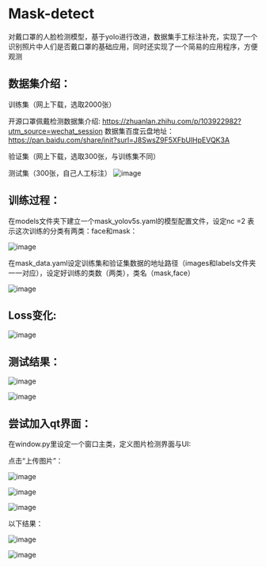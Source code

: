 # Mask-detect
对戴口罩的人脸检测模型，基于yolo进行改进，数据集手工标注补充，实现了一个识别照片中人们是否戴口罩的基础应用，同时还实现了一个简易的应用程序，方便观测
## 数据集介绍：

训练集（网上下载，选取2000张）

开源口罩佩戴检测数据集介绍:
https://zhuanlan.zhihu.com/p/103922982?utm_source=wechat_session
数据集百度云盘地址：
https://pan.baidu.com/share/init?surl=J8SwsZ9F5XFbUlHpEVQK3A

验证集（网上下载，选取300张，与训练集不同）

测试集（300张，自己人工标注）
![image](https://github.com/yxyxnrh/Mask-detect/assets/82510221/e7b2a393-aacf-4b84-9c27-7685b387e642)

## 训练过程：
在models文件夹下建立一个mask_yolov5s.yaml的模型配置文件，设定nc =2 表示这次训练的分类有两类：face和mask：

![image](https://github.com/yxyxnrh/Mask-detect/assets/82510221/c6dc6943-0616-48fe-bcf0-d9b008529bba)

在mask_data.yaml设定训练集和验证集数据的地址路径（images和labels文件夹一一对应），设定好训练的类数（两类），类名（mask,face）

![image](https://github.com/yxyxnrh/Mask-detect/assets/82510221/fe591778-b447-4805-8d1a-ff09b5018ccd)

## Loss变化:

![image](https://github.com/yxyxnrh/Mask-detect/assets/82510221/532c39aa-6bb3-4517-ad3b-c1bad3f8f460)

## 测试结果：

![image](https://github.com/yxyxnrh/Mask-detect/assets/82510221/9469eff7-b2dd-4cb4-8280-30ecaa7bc6d0)

![image](https://github.com/yxyxnrh/Mask-detect/assets/82510221/50d594fc-1276-44ee-b5e0-688a526b63ad)

## 尝试加入qt界面：
在window.py里设定一个窗口主类，定义图片检测界面与UI:

点击“上传图片”：

![image](https://github.com/yxyxnrh/Mask-detect/assets/82510221/deef4e08-9f9c-4e09-a4ee-53a5418df6d1)

![image](https://github.com/yxyxnrh/Mask-detect/assets/82510221/081de275-bc31-48c3-892f-7edd84674dd9)

![image](https://github.com/yxyxnrh/Mask-detect/assets/82510221/95dac27b-23ee-4ee7-8b16-53162ce9e61e)

以下结果：

![image](https://github.com/yxyxnrh/Mask-detect/assets/82510221/8ba4ee5c-57f2-43ba-87b3-8b144d052481)

![image](https://github.com/yxyxnrh/Mask-detect/assets/82510221/93889d1b-4ff0-48d8-84a8-17fb562c6529)

